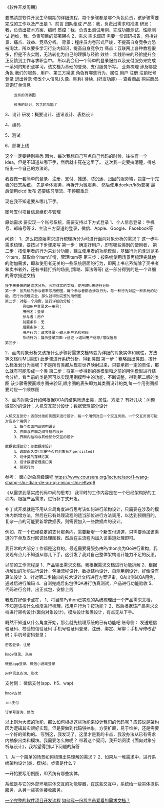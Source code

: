 《软件开发周期》

要搞清楚软件开发生命周期的详细流程，每个步骤都是哪个角色负责，该步骤需要完成的工作以及产出是
1、前言
	团队组成
		产品：我，负责出需求和推进
		研发：我，负责出技术方案、编码
		质控：我，负责出测试用例、完成功能测试、性能测试
		运维，我，负责项目的部署架构
2、需求
	需求调研
		需要一份调研报告，包括背景、痛点、效益、竞品分析。
		背景：程序员内卷形式严峻，不提高自身竞争力恐被淘汰，所以要多学习行业内知识，提高自身竞争力
		痛点：互联网上各种教程很多，但是不去实践，无法转化为自己的理解与经验
		效益：实践带来的经验提升会正反馈到工作与求职当中。
		所以我会用一个简单的登录服务以及支付服务来完成一系列的知识点学习，该文档为基础的登录、支付服务所写。
	业务梳理
		涉及哪些角色
			我们的服务、用户、第三方渠道
		角色有哪些行为、属性
			用户
				注册
				注销账号
				登录
				退出登录
				修改个人信息(头像、昵称)
				待续...(好友功能)
				--
				查看商品
				购买商品
				查询订单信息

		业务的流转图

		模块的划分，包含的功能？

3、设计
	研发：概要设计、通讯设计、表格设计

4、编码

5、测试

6、部署上线

这个一定要特别熟悉
因为，每次我想自己写点自己代码的时候，往往有一个idea，但是不知道从哪下手，然后就卡死在这里了。
这次我一定要搞清楚，得总结出一个自己的方法论。

我要做一套简单的登录、注册、支付、推送、防沉迷、归因的服务端，包含一个完善的日志系统。
先是单体服务，再拆开为微服务、
然后使用docker/k8s部署
最后使用cicd 发布
还要练习限流、不停服重启

现在我不知道要从哪儿下手。


账号支付项目信息组织与管理


原始需求
要实现一个账号系统，需要支持以下方式登录
1、个人信息登录：手机号、邮箱号等
2、主流三方渠道的登录，微信、Apple、Google、Facebook等


问题：
1、怎么把原始需求进行梳理拆分为可进行面向对象分析的需求？
	这一步叫需求梳理，要按以下步骤来写
	第一步：确定好用户，即有哪些类别的使用者，
	第二步：按使用者的行为来划分功能，建立使用者的功能模型，基础行为包含浏览多个item，获取单个item详情，管理item等
	第三步：按系统使用场景再梳理完其他的附加需求，即和使用者无关的一些系统层面的行为，即网上书店系统除了买书者和卖书者外，还有书籍打折的场景,(策略、算法等等)
	这一部分得到的是一个详细的需求描述文档

	接下来要做的是需求分析，会将详实的文档，使用UML来进行分析
	第一步：按系统的参与者来写用例图，每个参与者都会涉及行为，每一种行为对应一种系统的功能，把行为梳理完全，那么就得到完整的用例图
	第二步：对每一个用例，进行详细的分析：
			例如用户登录这一用例：
			用例名：登录
			参与者：用户
			前置条件：无
			后置条件：无
			用户行为：请求登录->输入用户名和密码
			系统行为：展示登录页面->验证->返回用户信息/错误信息
	第三步：


2、面向对象分析又该按什么步骤将需求文档转变为详细的对象实体和属性，方法等文档(UML类图)
	此步骤进行系统分析，得到类图
	第一步：粗略画出类图，按什么标准划分为类呢？不是所有类都从现实世界映射过来，只要承担一定的责任，那么就有可能形成一个类
	第二步：将第一步得到的类模型和之前的用例模型进行结合分析，看当前的类是否可以实现用例模型中的功能，不断调整，得到第二版的类图
		该步骤需要画顺序图来验证,顺序图的表头即为其类图设计的类,每一个用例图都要对应一个顺序图


3、面向对象设计如何根据OOA的结果筛选出类，属性，方法？
	有好几块：问题域部分的设计；人机交互部分设计；数据管理部分设计

	人机交互部分：该部分按用例图来进行设计，每一个用例对应一个交互页面，一个交互页面可能对应多个用例？
		1、每个页面内部结构设计
		2、界面与界面之间导航的设计
		3、界面内结构与其他部分交互的设计

	数据管理部分：即数据库设计
		1、选取永久类(需要持久的对象标为persisted)
		2、设计类的存储方案
		3、设计数据管理接口类
		4、研究行为


参考：
面向对象高级课程
	https://www.coursera.org/lecture/aoo/1-wang-shang-shu-dian-de-xu-qiu-miao-shu-eKwq6



《从需求到落实成代码中间的思考》
我平时的工作内容是在一个已经架构好的工程内，根据产品需求，进行补丁式开发。

补丁式开发就是不用从全局角度进行思考该如何进行架构设计，只需要在涉及的模块内新增方法，然后在已有处理流程的适当部位进行方法调用，以达到预期目的，复杂一点的可能要新增数据表，则需要加入一些数据库的设计。

例如，在一个已经稳定的支付服务内，需要新增一个新支付通道，只需要添加该渠道的下单及支付回调处理函数，然后在主流程内加入该渠道处理即可。

我日常的大部分工作都是这样的，最近需要将服务由Python变为Go进行重构，我发现有点儿不知道从哪儿下手，这引发了我对自己整体架构设计能力不足的反思。

以前的工作流程是
1、产品输出需求文档，我根据需求文档进行功能拆解
2、根据拆解出的功能进行设计，包括流程设计、数据结构设计、自测用例设计，好像没有算法设计
3、针对第二步输出的技术设计文档进行方案评审，QA出测试QA用例，通过后进行编码
4、自测完成后出包供QA进行仿真测试，产品进行功能验收
5、代码进行合并，出正式包，安排上线

我现在好像卡点在，
1、将目前Python已实现的系统梳理出一个产品需求文档，不知道该按什么维度进行梳理。按用户行为？按功能？
2、然后根据该产品需求文档进行架构设计(面向对象设计)，模块设计和类设计，有点无从下手。

既然不知道从什么角度开始，那么就先梳理系统的已有功能吧
账号侧：
	发送短信验证码、校验短信验证码
	手机号验证码登录、注册、绑定、解绑；手机号修改密码；手机号密码登录；

	游客登录、注册

	hmov登录、注册

	微信app登录、微信小游戏登录

	用户信息查询、修改

支付侧：
	微信支付(app、h5、wap)

	hmov支付

	ios支付

	订单号查询、修改

以上则为大概的功能，那么如何根据这些功能来设计我们的代码呢？应该说是架构
因为逻辑其实很好实现，但是要做到代码够抽象，方便扩展，易于维护，还是需要一个好的架构的。
写到这，我发现了，这里才是我的卡点，我没办法从已有需求内抽象出类和模块。我需要怎么做呢？
带着这个疑问，我开始阅读《面向对象分析与设计》，我希望得到以下问题的解答

1、从一个简单的场景如何梳理出易理解的需求？
2、如果从一堆需求中，进行系统架构设计(类、模块)，步骤是什么？


一开始要写用例图，即系统有哪些实体，

系统是与它的外部环境实体交互的功能容器，在这些交互中，系统给一些实体提供服务，从另一些实体接收服务。



[一个完整的软件项目开发流程](https://zhuanlan.zhihu.com/p/31323554)
[如何写一份程序员爱看的需求文档？](http://www.woshipm.com/pmd/778068.html)
